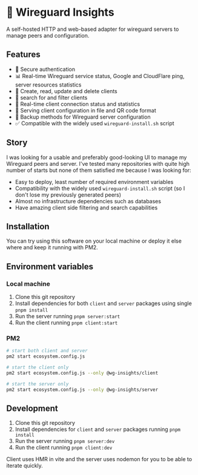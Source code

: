 # 🐉 Wireguard Insights

A self-hosted HTTP and web-based adapter for wireguard servers to manage peers and configuration.

## Features

- 🔐 Secure authentication
- 📊 Real-time Wireguard service status, Google and CloudFlare ping, server resources statistics
- 💾 Create, read, update and delete clients
- 🔎 search for and filter clients
- 🔌 Real-time client connection status and statistics
- 📄 Serving client configuration in file and QR code format
- 🎒 Backup methods for Wireguard server configuration
- ✅ Compatible with the widely used `wireguard-install.sh` script

## Story

I was looking for a usable and preferably good-looking UI to manage my Wireguard peers and server. I've tested many repositories with quite high number of starts but none of them satisfied me because I was looking for:

- Easy to deploy, least number of required environment variables
- Compatibility with the widely used `wireguard-install.sh` script (so I don't lose my previously generated peers)
- Almost no infrastructure dependencies such as databases
- Have amazing client side filtering and search capabilities

## Installation

You can try using this software on your local machine or deploy it else where and keep it running with PM2.

## Environment variables

### Local machine

1. Clone this git repository
2. Install dependencies for both `client` and `server` packages using single `pnpm install`
3. Run the server running `pnpm server:start`
4. Run the client running `pnpm client:start`

### PM2

```bash
# start both client and server
pm2 start ecosystem.config.js

# start the client only
pm2 start ecosystem.config.js --only @wg-insights/client

# start the server only
pm2 start ecosystem.config.js --only @wg-insights/server
```

## Development

1. Clone this git repository
2. Install dependencies for `client` and `server` packages running `pnpm install`
3. Run the server running `pnpm server:dev`
4. Run the client running `pnpm client:dev`

Client uses HMR in vite and the server uses nodemon for you to be able to iterate quickly.